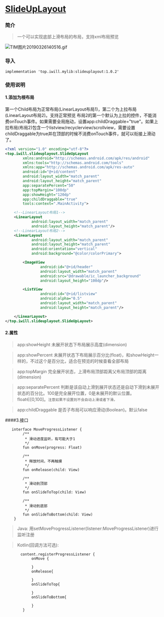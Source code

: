 # [SlideUpLayout](https://github.com/btcw/SlideUpLayout)
### 简介
>一个可以实现底部上滑布局的布局，支持xml布局预览

![TIM图片20190326140516.gif](https://upload-images.jianshu.io/upload_images/9090596-f3f1111d3ef98dbd.gif?imageMogr2/auto-orient/strip)

### 导入

```Gradle
implementation 'top.iwill.mylib:slideuplayout:1.0.2'
```

### 使用说明

#### 1.添加为根布局
第一个Child布局为正常布局(LinearLayout布局1)，第二个为上拉布局(LinearLayout布局2)。支持正常预览
布局2的第一个默认为上拉的控件，不能消费onTouch事件。如果需要全局拖动，设置app:childDraggable="true"。如果上拉布局(布局2)包含一个listview/recyclerview/scrollview，需要设置childDraggable为true并在顶部的时候不消费onTouch事件，就可以衔接上滑动了。

```xml
<?xml version="1.0" encoding="utf-8"?>
<top.iwill.slideuplayout.SlideUpLayout
        xmlns:android="http://schemas.android.com/apk/res/android"
        xmlns:tools="http://schemas.android.com/tools"
        xmlns:app="http://schemas.android.com/apk/res-auto"
        android:id="@+id/content"
        android:layout_width="match_parent"
        android:layout_height="match_parent"
        app:separatePercent="50"
        app:topMargin="100dp"
        app:showHeight="120dp"
        app:childDraggable="true"
        tools:context=".MainActivity">

    <!--LinearLayout布局1-->
    <LinearLayout
            android:layout_width="match_parent"
            android:layout_height="match_parent"/>
    <!--LinearLayout布局2-->
    <LinearLayout
            android:layout_width="match_parent"
            android:layout_height="match_parent"
            android:orientation="vertical"
            android:background="@color/colorPrimary">

        <ImageView
                android:id="@+id/header"
                android:layout_width="match_parent"
                android:src="@drawable/ic_launcher_background"
                android:layout_height="100dp"/>

        <ListView
                android:id="@+id/listview"
                android:alpha="0.5"
                android:layout_width="match_parent"
                android:layout_height="match_parent"/>

    </LinearLayout>
</top.iwill.slideuplayout.SlideUpLayout>
```

#### 2.属性
>app:showHeight  未展开状态下布局展示高度(dimension)

>app:showPercent   未展开状态下布局展示百分比(float)，和showHeight一样的，不过这个是百分比，适合在预览的时候查看全部布局

>app:topMargin 完全展开状态，上滑布局顶部距离父布局顶部的距离(dimension)

>app:separatePercent 判断是该自动上滑到展开状态还是自动下滑到未展开状态的百分比。100是完全展开位置，0是未展开的默认位置。float∈[0,100]。```注意如果不设置则不会自动上滑或者下滑。```

>app:childDraggable 是否子布局可以响应滑动(Boolean)。默认false


####3.接口
```
   interface MoveProgressListener {
        /**
         * 滑动进度监听，有可能大于1
         */
        fun onMove(progress: Float)

        /**
         * 释放时间，不再触摸
         */
        fun onRelease(child: View)

        /**
         * 滑动到顶部
         */
        fun onSlideToTop(child: View)

        /**
         * 滑动到底部
         */
        fun onSlideToBottom(child: View)
    }

```

>Java:
用setMoveProgressListener(listener:MoveProgressListener)进行监听注册

>Kotlin(回调方法可选):
```
       content.registerProgressListener {
            onMove {

            }
            onRelease{

            }
            onSlideToTop{

            }
            onSlideToBottom{

            }
        }
```
